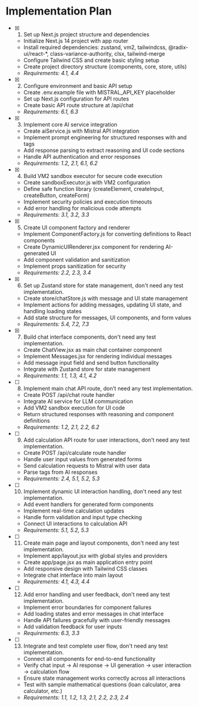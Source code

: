 # Implementation Plan

- [x] 1. Set up Next.js project structure and dependencies
  - Initialize Next.js 14 project with app router
  - Install required dependencies: zustand, vm2, tailwindcss, @radix-ui/react-*, class-variance-authority, clsx, tailwind-merge
  - Configure Tailwind CSS and create basic styling setup
  - Create project directory structure (components, core, store, utils)
  - _Requirements: 4.1, 4.4_

- [x] 2. Configure environment and basic API setup
  - Create .env.example file with MISTRAL_API_KEY placeholder
  - Set up Next.js configuration for API routes
  - Create basic API route structure at /api/chat
  - _Requirements: 6.1, 6.3_

- [x] 3. Implement core AI service integration
  - Create aiService.js with Mistral API integration
  - Implement prompt engineering for structured responses with <thought> and <ui> tags
  - Add response parsing to extract reasoning and UI code sections
  - Handle API authentication and error responses
  - _Requirements: 1.2, 2.1, 6.1, 6.2_

- [x] 4. Build VM2 sandbox executor for secure code execution
  - Create sandboxExecutor.js with VM2 configuration
  - Define safe function library (createElement, createInput, createButton, createForm)
  - Implement security policies and execution timeouts
  - Add error handling for malicious code attempts
  - _Requirements: 3.1, 3.2, 3.3_

- [x] 5. Create UI component factory and renderer
  - Implement ComponentFactory.js for converting definitions to React components
  - Create DynamicUIRenderer.jsx component for rendering AI-generated UI
  - Add component validation and sanitization
  - Implement props sanitization for security
  - _Requirements: 2.2, 2.3, 3.4_

- [x] 6. Set up Zustand store for state management, don't need any test implementation.
  - Create store/chatStore.js with message and UI state management
  - Implement actions for adding messages, updating UI state, and handling loading states
  - Add state structure for messages, UI components, and form values
  - _Requirements: 5.4, 7.2, 7.3_

- [x] 7. Build chat interface components, don't need any test implementation.
  - Create ChatView.jsx as main chat container component
  - Implement Messages.jsx for rendering individual messages
  - Add message input field and send button functionality
  - Integrate with Zustand store for state management
  - _Requirements: 1.1, 1.3, 4.1, 4.2_

- [ ] 8. Implement main chat API route, don't need any test implementation.
  - Create POST /api/chat route handler
  - Integrate AI service for LLM communication
  - Add VM2 sandbox execution for UI code
  - Return structured responses with reasoning and component definitions
  - _Requirements: 1.2, 2.1, 2.2, 6.2_

- [ ] 9. Add calculation API route for user interactions, don't need any test implementation.
  - Create POST /api/calculate route handler
  - Handle user input values from generated forms
  - Send calculation requests to Mistral with user data
  - Parse <solution> tags from AI responses
  - _Requirements: 2.4, 5.1, 5.2, 5.3_

- [ ] 10. Implement dynamic UI interaction handling, don't need any test implementation.
  - Add event handlers for generated form components
  - Implement real-time calculation updates
  - Handle form validation and input type checking
  - Connect UI interactions to calculation API
  - _Requirements: 5.1, 5.2, 5.3_

- [ ] 11. Create main page and layout components, don't need any test implementation.
  - Implement app/layout.jsx with global styles and providers
  - Create app/page.jsx as main application entry point
  - Add responsive design with Tailwind CSS classes
  - Integrate chat interface into main layout
  - _Requirements: 4.1, 4.3, 4.4_

- [ ] 12. Add error handling and user feedback, don't need any test implementation.
  - Implement error boundaries for component failures
  - Add loading states and error messages in chat interface
  - Handle API failures gracefully with user-friendly messages
  - Add validation feedback for user inputs
  - _Requirements: 6.3, 3.3_

- [ ] 13. Integrate and test complete user flow, don't need any test implementation.
  - Connect all components for end-to-end functionality
  - Verify chat input → AI response → UI generation → user interaction → calculation flow
  - Ensure state management works correctly across all interactions
  - Test with sample mathematical questions (loan calculator, area calculator, etc.)
  - _Requirements: 1.1, 1.2, 1.3, 2.1, 2.2, 2.3, 2.4_